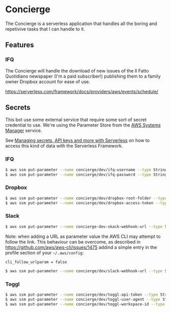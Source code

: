 # Concierge

The Concierge is a serverless application that handles all the boring and repetivive tasks that I can handle to it.

## Features

### IFQ

The Concierge will handle the download of new issues of the Il Fatto Quotidiano newspaper (I'm a paid subscriber!) publishing them to a family owner Dropbox account for ease of use.

https://serverless.com/framework/docs/providers/aws/events/schedule/


## Secrets

This bot use some external service that require some sort of secret credential to use. We're using the Parameter Store from the [AWS Systems Manager](https://docs.aws.amazon.com/systems-manager/latest/APIReference/Welcome.html) service.

See [Managing secrets, API keys and more with Serverless](https://serverless.com/blog/serverless-secrets-api-keys/) on how to access this kind of data with the Serverless Framework.

### IFQ

```bash
$ aws ssm put-parameter --name concierge/dev/ifq-username --type String --value 'me@gmail.com'
$ aws ssm put-parameter --name concierge/dev/ifq-password --type String --value 'secret!'
```

### Dropbox

```bash
$ aws ssm put-parameter --name concierge/dev/dropbox-root-folder --type String --value '/Il Fatto Quotidiano'
$ aws ssm put-parameter --name concierge/dev/dropbox-access-token --type String --value xYz123..
```

### Slack

```bash
$ aws ssm put-parameter --name concierge-dev-skack-webhook-url --type String --value 'https://...'
```

Note: when adding a URL as parameter value the AWS CLI may attempt to follow the link. This behaviour can be overcome, as described in https://github.com/aws/aws-cli/issues/1475 addind a simple entry in the profile section of your `~/.aws/config`:

```
cli_follow_urlparam = false
```

```bash
$ aws ssm put-parameter --name concierge/dev/slack-webhook-url --type String --value 'xyz'
```

### Toggl

```bash
$ aws ssm put-parameter --name concierge/dev/toggl-api-token --type String --value 'xyz'
$ aws ssm put-parameter --name concierge/dev/toggl-user-agent --type String --value 'xyz'
$ aws ssm put-parameter --name concierge/dev/toggl-workspace-id --type String --value 'xyz'
```
